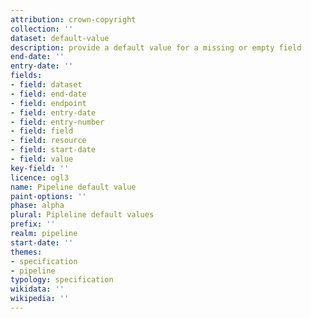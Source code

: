 ```yaml
---
attribution: crown-copyright
collection: ''
dataset: default-value
description: provide a default value for a missing or empty field
end-date: ''
entry-date: ''
fields:
- field: dataset
- field: end-date
- field: endpoint
- field: entry-date
- field: entry-number
- field: field
- field: resource
- field: start-date
- field: value
key-field: ''
licence: ogl3
name: Pipeline default value
paint-options: ''
phase: alpha
plural: Pipleline default values
prefix: ''
realm: pipeline
start-date: ''
themes:
- specification
- pipeline
typology: specification
wikidata: ''
wikipedia: ''
---
```

